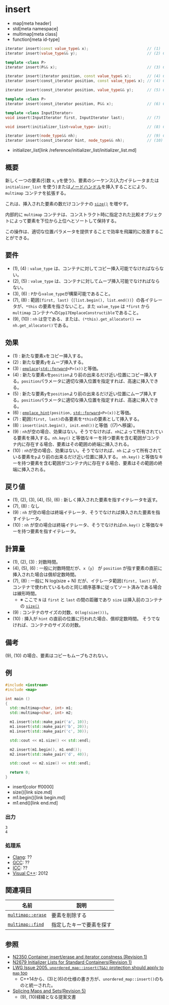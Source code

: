 # insert
* map[meta header]
* std[meta namespace]
* multimap[meta class]
* function[meta id-type]

```cpp
iterator insert(const value_type& x);                          // (1)
iterator insert(value_type&& y);                               // (2) C++17

template <class P>
iterator insert(P&& x);                                        // (3) C++11

iterator insert(iterator position, const value_type& x);       // (4) C++03
iterator insert(const_iterator position, const value_type& x); // (4) C++11

iterator insert(const_iterator position, value_type&& y);      // (5) C++17

template <class P>
iterator insert(const_iterator position, P&& x);               // (6) C++11

template <class InputIterator>
void insert(InputIterator first, InputIterator last);          // (7)

void insert(initializer_list<value_type> init);                // (8) C++11

iterator insert(node_type&& nh);                               // (9) C++17
iterator insert(const_iterator hint, node_type&& nh);          // (10) C++17
```
* initializer_list[link /reference/initializer_list/initializer_list.md]

## 概要
新しく一つの要素(引数 `x`, `y`を使う)、要素のシーケンス(入力イテレータまたは `initializer_list` を使う)または[ノードハンドル](/reference/node_handle/node_handle.md)を挿入することにより、 `multimap` コンテナを拡張する。

これは、挿入された要素の数だけコンテナの [`size()`](/reference/map/multimap/size.md) を増やす。

内部的に `multimap` コンテナは、コンストラクト時に指定された比較オブジェクトによって要素を下位から上位へとソートして保持する。

この操作は、適切な位置パラメータを提供することで効率を飛躍的に改善することができる。


## 要件
- (1), (4) : `value_type` は、コンテナに対してコピー挿入可能でなければならない。
- (2), (5) : `value_type` は、コンテナに対してムーブ挿入可能でなければならない。
- (3), (6) : `P`から`value_type`が構築可能であること。
- (7), (8) : 範囲`[first, last)`（`[list.begin(), list.end())`）の各イテレータが、`*this` の要素を指さないこと。また `value_type` は `*first` から`multimap` コンテナへの`Cpp17EmplaceConstructible`であること。
- (9), (10) : `nh` は空である、または、`(*this).get_allocator() == nh.get_allocator()`である。

## 効果
- (1) : 新たな要素`x`をコピー挿入する。
- (2) : 新たな要素`y`をムーブ挿入する。
- (3) : [`emplace`](emplace.md)`(`[`std::forward`](/reference/utility/forward.md)`<P>(x))`と等価。
- (4) : 新たな要素`x`を`position`より前の出来るだけ近い位置にコピー挿入する。`position`パラメータに適切な挿入位置を指定すれば、高速に挿入できる。
- (5) : 新たな要素`y`を`position`より前の出来るだけ近い位置にムーブ挿入する。`position`パラメータに適切な挿入位置を指定すれば、高速に挿入できる。
- (6) : [`emplace_hint`](emplace_hint.md)`(position,` [`std::forward`](/reference/utility/forward.md)`<P>(x))`と等価。
- (7) : 範囲`[first, last)`の各要素を`*this`の要素として挿入する。
- (8) : `insert(init.begin(), init.end())`と等価（(7)へ移譲）。
- (9) : `nh`が空の場合、効果はない。そうでなければ、`nh`によって所有されている要素を挿入する。`nh.key()` と等価なキーを持つ要素を含む範囲がコンテナ内に存在する場合、要素はその範囲の終端に挿入される。
- (10) : `nh`が空の場合、効果はない。そうでなければ、`nh` によって所有されている要素を`p`より前の出来るだけ近い位置に挿入する。 `nh.key()` と等価なキーを持つ要素を含む範囲がコンテナ内に存在する場合、要素はその範囲の終端に挿入される。


## 戻り値
- (1), (2), (3), (4), (5), (6) : 新しく挿入された要素を指すイテレータを返す。
- (7), (8) : なし
- (9) : `nh` が空の場合は終端イテレータ、そうでなければ挿入された要素を指すイテレータ。
- (10) : `nh` が空の場合は終端イテレータ、そうでなければ`nh.key()` と等価なキーを持つ要素を指すイテレータ。


## 計算量
- (1), (2), (3) : 対数時間。
- (4), (5), (6) : 一般に対数時間だが、`x`（`y`） が `position` が指す要素の直前に挿入された場合は償却定数時間。
- (7), (8) : 一般に N log(size + N) だが、イテレータ範囲`[first, last)` が、コンテナで使われているものと同じ順序基準に従ってソート済みである場合は線形時間。
    - ※ ここで `N` は `first` と `last` の間の距離であり `size` は挿入前のコンテナの [`size()`](size.md)
- (9) : コンテナのサイズの対数、`O(log(size()))`。
- (10) : 挿入が `hint` の直前の位置に行われた場合、償却定数時間。 そうでなければ、コンテナのサイズの対数。

## 備考
(9), (10) の場合、要素はコピーもムーブもされない。

## 例
```cpp example
#include <iostream>
#include <map>

int main ()
{
  std::multimap<char, int> m1;
  std::multimap<char, int> m2;

  m1.insert(std::make_pair('a', 10));
  m1.insert(std::make_pair('b', 20));
  m1.insert(std::make_pair('c', 30));

  std::cout << m1.size() << std::endl;

  m2.insert(m1.begin(), m1.end());
  m2.insert(std::make_pair('d', 40));

  std::cout << m2.size() << std::endl;

  return 0;
}
```
* insert[color ff0000]
* size()[link size.md]
* m1.begin()[link begin.md]
* m1.end()[link end.md]

### 出力
```
3
4
```

### 処理系
- [Clang](/implementation.md#clang): ??
- [GCC](/implementation.md#gcc): ??
- [ICC](/implementation.md#icc): ??
- [Visual C++](/implementation.md#visual_cpp): 2012


## 関連項目

| 名前 | 説明 |
|-------------------------------------------------------------------------------------|--------------------------------------|
| [`multimap::erase`](/reference/map/multimap/erase.md) | 要素を削除する |
| [`multimap::find`](/reference/map/multimap/find.md) | 指定したキーで要素を探す |


## 参照
- [N2350 Container insert/erase and iterator constness (Revision 1)](http://www.open-std.org/jtc1/sc22/wg21/docs/papers/2007/n2350.pdf)
- [N2679 Initializer Lists for Standard Containers(Revision 1)](http://www.open-std.org/jtc1/sc22/wg21/docs/papers/2008/n2679.pdf)
- [LWG Issue 2005. `unordered_map::insert(T&&)` protection should apply to `map` too](http://www.open-std.org/jtc1/sc22/wg21/docs/lwg-defects.html#2005)
    - C++14から、(3)と(6)の仕様の書き方が、`unordered_map::insert()`のものと統一された。
- [Splicing Maps and Sets(Revision 5)](http://www.open-std.org/jtc1/sc22/wg21/docs/papers/2016/p0083r3.pdf)
    - (9), (10)経緯となる提案文書
